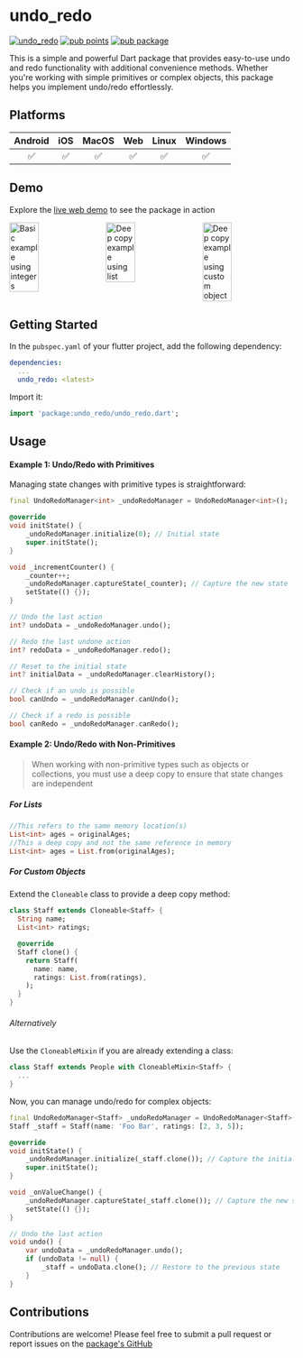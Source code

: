 # undo_redo
[![undo_redo](https://github.com/moasfar-javed/undo_redo/actions/workflows/dart.yml/badge.svg)](https://github.com/fluttercommunity/plus_plugins/actions/workflows/share_plus.yaml)
[![pub points](https://img.shields.io/pub/points/undo_redo?color=2E8B57&label=pub%20points)](https://pub.dev/packages/undo_redo/score)
[![pub package](https://img.shields.io/pub/v/undo_redo.svg)](https://pub.dev/packages/undo_redo)

This is a simple and powerful Dart package that provides easy-to-use undo and redo functionality with additional convenience methods. Whether you're working with simple primitives or complex objects, this package helps you implement undo/redo effortlessly.

## Platforms

| Android | iOS | MacOS | Web | Linux | Windows |
| :-----: | :-: | :---: | :-: | :---: | :-----: |
|   ✅    | ✅  |  ✅   | ✅  |  ✅   |   ✅    |

## Demo

Explore the [live web demo](https://undo-redo.dijinx.com) to see the package in action

<div style="display: flex; justify-content: space-between;">
    <img src="https://media.giphy.com/media/iW9U8xDb8SMFEreLxv/giphy.gif" alt="Basic example using integers" style="width: 32%;"/>
    <img src="https://media.giphy.com/media/DVkeKmZS8riMYb8EPb/giphy.gif" alt="Deep copy example using list" style="width: 32%;"/>
    <img src="https://media.giphy.com/media/tnXGfJze1OpGJxiBjk/giphy.gif" alt="Deep copy example using custom object" style="width: 32%;"/>
</div>

## Getting Started

In the `pubspec.yaml` of your flutter project, add the following dependency:

```yaml
dependencies:
  ...
  undo_redo: <latest>
```

Import it:

```dart
import 'package:undo_redo/undo_redo.dart';
```

## Usage

#### Example 1: Undo/Redo with Primitives
Managing state changes with primitive types is straightforward:

```dart
final UndoRedoManager<int> _undoRedoManager = UndoRedoManager<int>();

@override
void initState() {
    _undoRedoManager.initialize(0); // Initial state
    super.initState();
}

void _incrementCounter() {
    _counter++;
    _undoRedoManager.captureState(_counter); // Capture the new state
    setState(() {});
}

// Undo the last action
int? undoData = _undoRedoManager.undo();

// Redo the last undone action
int? redoData = _undoRedoManager.redo();

// Reset to the initial state
int? initialData = _undoRedoManager.clearHistory();

// Check if an undo is possible
bool canUndo = _undoRedoManager.canUndo();

// Check if a redo is possible
bool canRedo = _undoRedoManager.canRedo();
```

#### Example 2: Undo/Redo with Non-Primitives

> When working with non-primitive types such as objects or collections, you must use a deep copy to ensure that state changes are independent

##### For Lists

```dart
//This refers to the same memory location(s)
List<int> ages = originalAges; 
//This a deep copy and not the same reference in memory
List<int> ages = List.from(originalAges); 
```
##### For Custom Objects
Extend the `Cloneable` class to provide a deep copy method:

```dart
class Staff extends Cloneable<Staff> {
  String name;
  List<int> ratings;

  @override
  Staff clone() {
    return Staff(
      name: name,
      ratings: List.from(ratings),
    );
  }
}
```

###### Alternatively
Use the `CloneableMixin` if you are already extending a class:

```dart
class Staff extends People with CloneableMixin<Staff> {
  ...
}
```

Now, you can manage undo/redo for complex objects:

```dart
final UndoRedoManager<Staff> _undoRedoManager = UndoRedoManager<Staff>();
Staff _staff = Staff(name: 'Foo Bar', ratings: [2, 3, 5]);

@override
void initState() {
    _undoRedoManager.initialize(_staff.clone()); // Capture the initial state
    super.initState();
}

void _onValueChange() {
    _undoRedoManager.captureState(_staff.clone()); // Capture the new state
    setState(() {});
}

// Undo the last action
void undo() {
    var undoData = _undoRedoManager.undo();
    if (undoData != null) {
        _staff = undoData.clone(); // Restore to the previous state
    }
}
```
## Contributions

Contributions are welcome! Please feel free to submit a pull request or report issues on the [package's GitHub](https://github.com/Moasfar-Javed/undo_redo)
